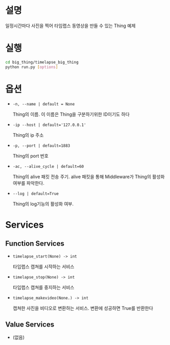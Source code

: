 # 설명

일정시간마다 사진을 찍어 타임랩스 동영상을 만들 수 있는 Thing 예제

# 실행

```bash
cd big_thing/timelapse_big_thing
python run.py [options]
```

# 옵션

- `-n, --name | default = None`
    
    Thing의 이름. 이 이름은 Thing을 구분하기위한 ID이기도 하다 
    
- `-ip --host | default='127.0.0.1'`
    
    Thing의 ip 주소
    
- `-p, --port | default=1883`
    
    Thing의 port 번호
    
- `-ac, --alive_cycle | default=60`
    
    Thing의 alive 패킷 전송 주기. alive 패킷을 통해 Middleware가 Thing의 활성화 여부를 파악한다. 
    
- `--log | default=True`
    
    Thing의 log기능의 활성화 여부. 
    

# Services

## Function Services

- `timelapse_start(None) -> int`
    
    타입랩스 캡쳐를 시작하는 서비스
    
- `timelapse_stop(None) -> int`
    
    타입랩스 캡쳐를 중지하는 서비스
    
- `timelapse_makevideo(None.) -> int`
    
    캡쳐한 사진을 비디오로 변환하는 서비스. 변환에 성공하면 True를 반환한다
    

## Value Services

- (없음)